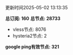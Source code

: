 更新时间2025-05-02 13:13:35

**总订阅: 160**
**总节点: 28733**
- vless节点: 8076
- hysteria2节点: 2

**google ping有效节点: 321**
